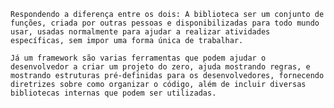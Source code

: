 	Respondendo a diferença entre os dois: A biblioteca ser um conjunto de funções, criada por outras pessoas e disponibilizadas para todo mundo usar, usadas normalmente para ajudar a realizar atividades específicas, sem impor uma forma única de trabalhar.

	Já um framework são varias ferramentas que podem ajudar o desenvolvedor a criar um projeto do zero, ajuda mostrando regras, e mostrando estruturas pré-definidas para os desenvolvedores, fornecendo diretrizes sobre como organizar o código, além de incluir diversas bibliotecas internas que podem ser utilizadas.